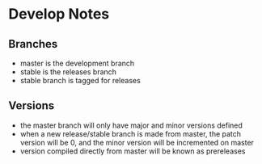 # Develop Notes

## Branches

 - master is the development branch
 - stable is the releases branch
 - stable branch is tagged for releases

## Versions

 - the master branch will only have major and minor versions defined
 - when a new release/stable branch is made from master, the patch version will be 0, and the minor version will be incremented on master
 - version compiled directly from master will be known as prereleases
